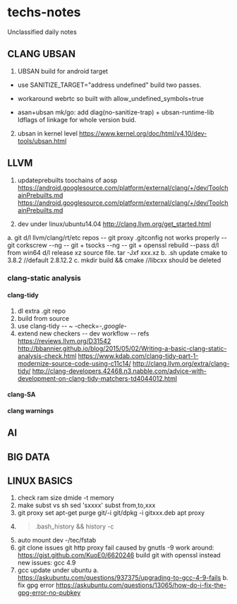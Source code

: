 # techs-notes
Unclassified daily notes
## CLANG UBSAN
1. UBSAN build for android target
- use SANITIZE_TARGET="address undefined"  build two passes.
- workaround webrtc so built with allow_undefined_symbols=true

- asan+ubsan
mk/go:
add diag(no-sanitize-trap) + ubsan-runtime-lib ldflags of linkage for whole version buid.

2. ubsan in kernel level
https://www.kernel.org/doc/html/v4.10/dev-tools/ubsan.html

## LLVM
1. updateprebuilts toochains of aosp
https://android.googlesource.com/platform/external/clang/+/dev/ToolchainPrebuilts.md
https://android.googlesource.com/platform/external/clang/+/dev/ToolchainPrebuilts.md

2. dev under linux/ubuntu14.04
http://clang.llvm.org/get_started.html

a. git d/l llvm/clang/rt/etc repos
-- git proxy .gitconfig not works properly
-- git corkscrew   --ng
-- git + tsocks    --ng
-- git + openssl rebuild  --pass
d/l from win64
d/l release xz source file.
tar -Jxf xxx.xz
b. .sh update cmake to 3.8.2 //default 2.8.12.2
c. mkdir build && cmake //libcxx should be deleted 
### clang-static analysis
#### clang-tidy
1. dl extra .git repo
2. build from source
3. use clang-tidy
-- ~ -check=-*,google-*
4. extend new checkers
-- dev workflow
-- refs
https://reviews.llvm.org/D31542
http://bbannier.github.io/blog/2015/05/02/Writing-a-basic-clang-static-analysis-check.html
https://www.kdab.com/clang-tidy-part-1-modernize-source-code-using-c11c14/
http://clang.llvm.org/extra/clang-tidy/
http://clang-developers.42468.n3.nabble.com/advice-with-development-on-clang-tidy-matchers-td4044012.html

#### clang-SA
#### clang warnings

## AI

## BIG DATA

## LINUX BASICS
1. check ram size
dmide -t memory
2. make subst vs sh sed 'sxxxx' 
subst from,to,xxx
3. git proxy set
apt-get purge git/-i git/dpkg -i gitxxx.deb
apt proxy 
4. >.bash_history && history -c
5. auto mount dev -/tec/fstab
6. git clone issues
git http proxy fail caused by gnutls -9
work around:
https://gist.github.com/KuoE0/6620246
build git with openssl instead
  new issues: gcc 4.9 
7. gcc update under ubuntu 
a. 
https://askubuntu.com/questions/937375/upgrading-to-gcc-4-9-fails
b. fix gpg error
https://askubuntu.com/questions/13065/how-do-i-fix-the-gpg-error-no-pubkey



